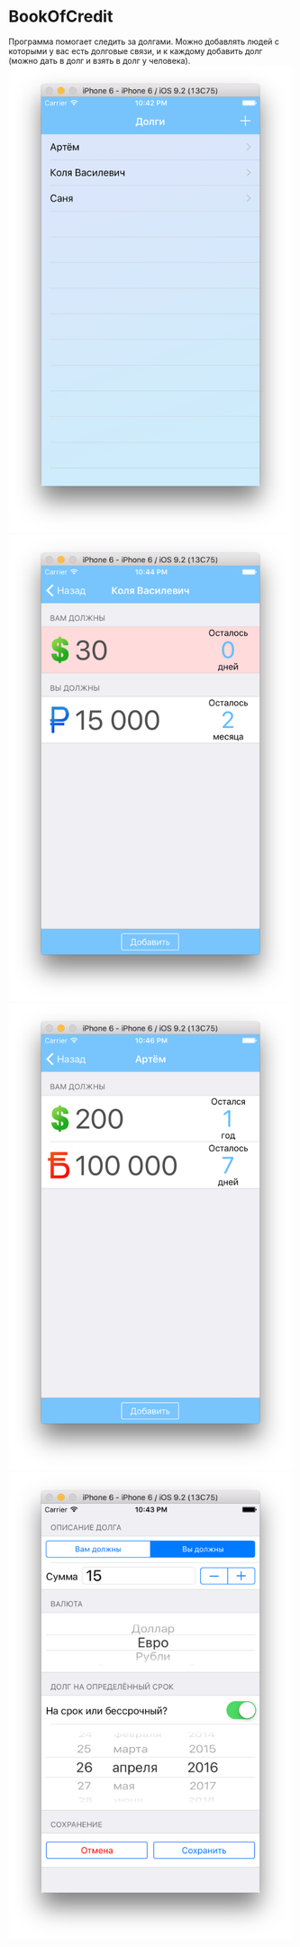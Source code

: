 # BookOfCredit

 Программа помогает следить за долгами. Можно добавлять людей с которыми у вас есть долговые связи, и к каждому добавить долг (можно дать в долг и взять в долг у человека).
![Должники](/images/1.png)
![Должник](/images/2.png)
![Должник](/images/3.png)
![Создание Долга](/images/4.png)
